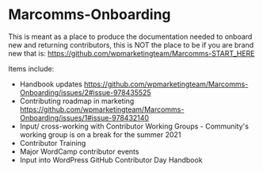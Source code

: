 # Marcomms-Onboarding
This is meant as a place to produce the documentation needed to onboard new and returning contributors, this is NOT the place to be if you are brand new that is:  https://github.com/wpmarketingteam/Marcomms-START_HERE

Items include:
- Handbook updates https://github.com/wpmarketingteam/Marcomms-Onboarding/issues/2#issue-978435525
- Contributing roadmap in marketing https://github.com/wpmarketingteam/Marcomms-Onboarding/issues/1#issue-978432140
- Input/ cross-working with Contributor Working Groups - Community's working group is on a break for the summer 2021
- Contributor Training
- Major WordCamp contributor events
- Input into WordPress GitHub Contributor Day Handbook

